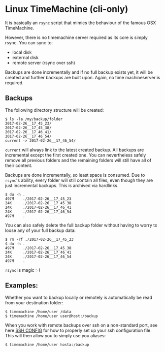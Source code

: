# Linux TimeMachine (cli-only)


It is basically an `rsync` script that mimics the behaviour of the famous OSX TimeMachine.

However, there is no timemachine server required as its core is simply rsync. You can sync to:

* local disk
* external disk
* remote server (rsync over ssh)

Backups are done incrementally and if no full backup exists yet, it will be created and further backups are built upon. Again, no time machineserver is required.

## Backups

The following directory structure will be created:
```
$ ls -la /my/backup/folder
2017-02-26__17_45_23/
2017-02-26__17_45_38/
2017-02-26__17_46_41/
2017-02-26__17_46_54/
current -> 2017-02-26__17_46_54/
```

`current` will always link to the latest created backup.
All backups are incremental except the first created one.
You can nevertheless safely remove all previous folders and the remaining folders will still have all of their content.

Backups are done incrementally, so least space is consumed. Due to `rsync`'s ability, every folder will still contain all files, even though they are just incremental backups. This is archived via hardlinks.
```
$ du -h .
497M    ./2017-02-26__17_45_23
24K     ./2017-02-26__17_45_38
24K     ./2017-02-26__17_46_41
24K     ./2017-02-26__17_46_54
497M    .
```

You can also safely delete the full backup folder without having to worry to loose any of your full backup data:
```
$ rm -rf ./2017-02-26__17_45_23
$ du -h .
497M    ./2017-02-26__17_45_38
24K     ./2017-02-26__17_46_41
24K     ./2017-02-26__17_46_54
497M    .
```

`rsync` is magic :-)


## Examples:

Whether you want to backup locally or remotely is automatically be read from your destination folder:
```
$ timemachine /home/user /data
$ timemachine /home/user user@host:/backup
```

When you work with remote backups over ssh on a non-standard port, see here [SSH CONFIG](https://www.everythingcli.org/ssh-tunnelling-for-fun-and-profit-ssh-config/) for how to properly set up your ssh configuration file.
This will then allow you to simply use you aliases:
```
$ timemachine /home/user hosta:/backup
```

